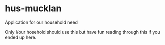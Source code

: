 # hus-mucklan
Application for our household need

Only I/our hosehold should use this but have fun reading through this if you ended up here.
